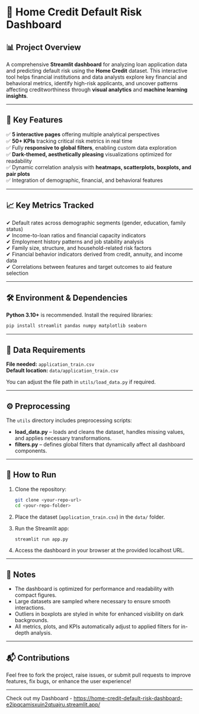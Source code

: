 
# 🏦 Home Credit Default Risk Dashboard

## 📊 Project Overview

A comprehensive **Streamlit dashboard** for analyzing loan application data and predicting default risk using the **Home Credit** dataset. This interactive tool helps financial institutions and data analysts explore key financial and behavioral metrics, identify high-risk applicants, and uncover patterns affecting creditworthiness through **visual analytics** and **machine learning insights**.

---

## 🚀 Key Features

✅ **5 interactive pages** offering multiple analytical perspectives  
✅ **50+ KPIs** tracking critical risk metrics in real time  
✅ Fully **responsive to global filters**, enabling custom data exploration  
✅ **Dark-themed, aesthetically pleasing** visualizations optimized for readability  
✅ Dynamic correlation analysis with **heatmaps, scatterplots, boxplots, and pair plots**  
✅ Integration of demographic, financial, and behavioral features

---

## 📈 Key Metrics Tracked

✔ Default rates across demographic segments (gender, education, family status)  
✔ Income-to-loan ratios and financial capacity indicators  
✔ Employment history patterns and job stability analysis  
✔ Family size, structure, and household-related risk factors  
✔ Financial behavior indicators derived from credit, annuity, and income data  
✔ Correlations between features and target outcomes to aid feature selection

---

## 🛠 Environment & Dependencies

**Python 3.10+** is recommended. Install the required libraries:

```bash
pip install streamlit pandas numpy matplotlib seaborn
```

---

## 📂 Data Requirements

**File needed:** `application_train.csv`  
**Default location:** `data/application_train.csv`

You can adjust the file path in `utils/load_data.py` if required.

---

## ⚙ Preprocessing

The `utils` directory includes preprocessing scripts:

- **load_data.py** – loads and cleans the dataset, handles missing values, and applies necessary transformations.  
- **filters.py** – defines global filters that dynamically affect all dashboard components.

---

## 🚀 How to Run

1. Clone the repository:

    ```bash
    git clone <your-repo-url>
    cd <your-repo-folder>
    ```

2. Place the dataset (`application_train.csv`) in the `data/` folder.

3. Run the Streamlit app:

    ```bash
    streamlit run app.py
    ```

4. Access the dashboard in your browser at the provided localhost URL.

---

## 📌 Notes

- The dashboard is optimized for performance and readability with compact figures.  
- Large datasets are sampled where necessary to ensure smooth interactions.  
- Outliers in boxplots are styled in white for enhanced visibility on dark backgrounds.  
- All metrics, plots, and KPIs automatically adjust to applied filters for in-depth analysis.

---

## 📬 Contributions

Feel free to fork the project, raise issues, or submit pull requests to improve features, fix bugs, or enhance the user experience!

---

Check out my Dashboard - https://home-credit-default-risk-dashboard-e2ipqcamisxuin2qtuajru.streamlit.app/
